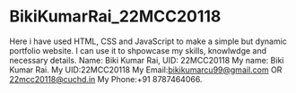 # BikiKumarRai_22MCC20118
Here i have used HTML, CSS and JavaScript to make a simple but dynamic portfolio website. I can use it to shpowcase my skills, knowlwdge and necessary details. Name: Biki Kumar Rai, UID: 22MCC20118
My name: Biki Kumar Rai.
My UID:22MCC20118
My Email:bikikumarcu99@gmail.com OR 22mcc20118@cuchd.in
My Phone:+91 8787464066.
